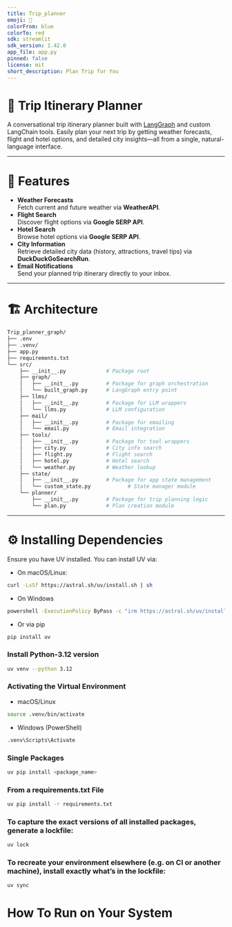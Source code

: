 ```yaml
---
title: Trip_planner
emoji: 🐨
colorFrom: blue
colorTo: red
sdk: streamlit
sdk_version: 1.42.0
app_file: app.py
pinned: false
license: mit
short_description: Plan Trip for You
---
```


# 🧳 Trip Itinerary Planner

A conversational trip itinerary planner built with [LangGraph](https://langchain-ai.github.io/langgraph/tutorials/introduction/) and custom LangChain tools. Easily plan your next trip by getting weather forecasts, flight and hotel options, and detailed city insights—all from a single, natural-language interface.

---

# 🚀 Features

- **Weather Forecasts**  
  Fetch current and future weather via **WeatherAPI**.
- **Flight Search**  
  Discover flight options via **Google SERP API**.
- **Hotel Search**  
  Browse hotel options via **Google SERP API**.
- **City Information**  
  Retrieve detailed city data (history, attractions, travel tips) via **DuckDuckGoSearchRun**.
- **Email Notifications**  
  Send your planned trip itinerary directly to your inbox.

---

# 🏗️ Architecture
```bash
Trip_planner_graph/
├── .env
├── .venv/
├── app.py
├── requirements.txt
└── src/
    ├── __init__.py             # Package root
    ├── graph/
    │   ├── __init__.py         # Package for graph orchestration
    │   └── built_graph.py      # LangGraph entry point
    ├── llms/
    │   ├── __init__.py         # Package for LLM wrappers
    │   └── llms.py             # LLM configuration
    ├── mail/
    │   ├── __init__.py         # Package for emailing
    │   └── email.py            # Email integration
    ├── tools/
    │   ├── __init__.py         # Package for tool wrappers
    │   ├── city.py             # City info search
    │   ├── flight.py           # Flight search
    │   ├── hotel.py            # Hotel search
    │   └── weather.py          # Weather lookup
    ├── state/
    │   ├── __init__.py         # Package for app state management
    │   └── custom_state.py            # State manager module
    └── planner/
        ├── __init__.py         # Package for trip planning logic
        └── plan.py             # Plan creation module
```
---

# ⚙️ Installing Dependencies

Ensure you have UV installed. You can install UV via:

- On macOS/Linux:

```bash
curl -LsSf https://astral.sh/uv/install.sh | sh
```
- On Windows

```bash
powershell -ExecutionPolicy ByPass -c "irm https://astral.sh/uv/install.ps1 | iex"
```
- Or via pip

```bash
pip install uv
```

### Install Python-3.12 version
```bash
uv venv --python 3.12
```

### Activating the Virtual Environment 

- macOS/Linux
```bash
source .venv/bin/activate
```

- Windows (PowerShell)

```bash
.venv\Scripts\Activate
```

### Single Packages
```bash
uv pip install <package_name>
```

### From a requirements.txt File
```bash
uv pip install -r requirements.txt
```

### To capture the exact versions of all installed packages, generate a lockfile:
```bash
uv lock
```

### To recreate your environment elsewhere (e.g. on CI or another machine), install exactly what’s in the lockfile:

```bash
uv sync
```

# How To Run on Your System

